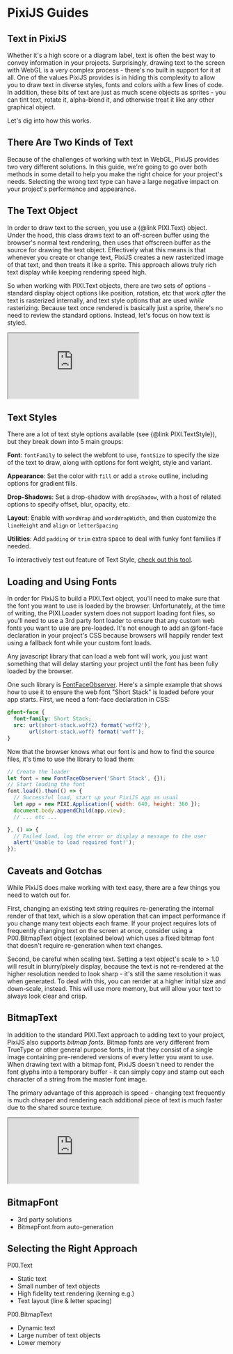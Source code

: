 # PixiJS Guides
## Text in PixiJS

Whether it's a high score or a diagram label, text is often the best way to convey information in your projects.  Surprisingly, drawing text to the screen with WebGL is a very complex process - there's no built in support for it at all.  One of the values PixiJS provides is in hiding this complexity to allow you to draw text in diverse styles, fonts and colors with a few lines of code.  In addition, these bits of text are just as much scene objects as sprites - you can tint text, rotate it, alpha-blend it, and otherwise treat it like any other graphical object.

Let's dig into how this works.

## There Are Two Kinds of Text

Because of the challenges of working with text in WebGL, PixiJS provides two very different solutions.  In this guide, we're going to go over both methods in some detail to help you make the right choice for your project's needs.  Selecting the wrong text type can have a large negative impact on your project's performance and appearance.

## The Text Object

In order to draw text to the screen, you use a {@link PIXI.Text} object.  Under the hood, this class draws text to an off-screen buffer using the browser's normal text rendering, then uses that offscreen buffer as the source for drawing the text object.  Effectively what this means is that whenever you create or change text, PixiJS creates a new rasterized image of that text, and then treats it like a sprite.  This approach allows truly rich text display while keeping rendering speed high.

So when working with PIXI.Text objects, there are two sets of options - standard display object options like position, rotation, etc that work *after* the text is rasterized internally, and text style options that are used *while* rasterizing.  Because text once rendered is basically just a sprite, there's no need to review the standard options.  Instead, let's focus on how text is styled.

<div class="responsive-4-3"><iframe src="https://pixijs.io/examples/?embed=1&showcode=1#/text/text.js"></iframe></div>

## Text Styles

There are a lot of text style options available (see {@link PIXI.TextStyle}), but they break down into 5 main groups:

**Font**: `fontFamily` to select the webfont to use, `fontSize` to specify the size of the text to draw, along with options for font weight, style and variant.

**Appearance**: Set the color with `fill` or add a `stroke` outline, including options for gradient fills.

**Drop-Shadows**: Set a drop-shadow with `dropShadow`, with a host of related options to specify offset, blur, opacity, etc.

**Layout**: Enable with `wordWrap` and `wordWrapWidth`, and then customize the `lineHeight` and `align` or `letterSpacing`

**Utilities**: Add `padding` or `trim` extra space to deal with funky font families if needed.

To interactively test out feature of Text Style, [check out this tool](https://pixijs.io/pixi-text-style/).

## Loading and Using Fonts

In order for PixiJS to build a PIXI.Text object, you'll need to make sure that the font you want to use is loaded by the browser.  Unfortunately, at the time of writing, the PIXI.Loader system does not support loading font files, so you'll need to use a 3rd party font loader to ensure that any custom web fonts you want to use are pre-loaded.  It's not enough to add an @font-face declaration in your project's CSS because browsers will happily render text using a fallback font while your custom font loads.

Any javascript library that can load a web font will work, you just want something that will delay starting your project until the font has been fully loaded by the browser.

One such library is [FontFaceObserver](https://fontfaceobserver.com).  Here's a simple example that shows how to use it to ensure the web font "Short Stack" is loaded before your app starts.  First, we need a font-face declaration in CSS:

```css
@font-face {
  font-family: Short Stack;
  src: url(short-stack.woff2) format('woff2'),
       url(short-stack.woff) format('woff');
}
```

Now that the browser knows what our font is and how to find the source files, it's time to use the library to load them:

```javascript
// Create the loader
let font = new FontFaceObserver('Short Stack', {});
// Start loading the font
font.load().then(() => {
  // Successful load, start up your PixiJS app as usual
  let app = new PIXI.Application({ width: 640, height: 360 });
  document.body.appendChild(app.view);
  // ... etc ...

}, () => {
  // Failed load, log the error or display a message to the user
  alert('Unable to load required font!');
});
```

## Caveats and Gotchas

While PixiJS does make working with text easy, there are a few things you need to watch out for.  

First, changing an existing text string requires re-generating the internal render of that text, which is a slow operation that can impact performance if you change many text objects each frame.  If your project requires lots of frequently changing text on the screen at once, consider using a PIXI.BitmapText object (explained below) which uses a fixed bitmap font that doesn't require re-generation when text changes.

Second, be careful when scaling text.  Setting a text object's scale to > 1.0 will result in blurry/pixely display, because the text is not re-rendered at the higher resolution needed to look sharp - it's still the same resolution it was when generated.  To deal with this, you can render at a higher initial size and down-scale, instead.  This will use more memory, but will allow your text to always look clear and crisp.

## BitmapText

In addition to the standard PIXI.Text approach to adding text to your project, PixiJS also supports *bitmap fonts*.  Bitmap fonts are very different from TrueType or other general purpose fonts, in that they consist of a single image containing pre-rendered versions of every letter you want to use.  When drawing text with a bitmap font, PixiJS doesn't need to render the font glyphs into a temporary buffer - it can simply copy and stamp out each character of a string from the master font image.

The primary advantage of this approach is speed - changing text frequently is much cheaper and rendering each additional piece of text is much faster due to the shared source texture.

<div class="responsive-4-3"><iframe src="https://pixijs.io/examples/?embed=1&showcode=1#/text/bitmap-text.js"></iframe></div>

## BitmapFont

- 3rd party solutions
- BitmapFont.from auto-generation

## Selecting the Right Approach

PIXI.Text
- Static text
- Small number of text objects
- High fidelity text rendering (kerning e.g.)
- Text layout (line & letter spacing)

PIXI.BitmapText
- Dynamic text
- Large number of text objects
- Lower memory

<!--## Other options

WebGL-only glyph rendering (SDF text)
DOM-based overlays ()-->

